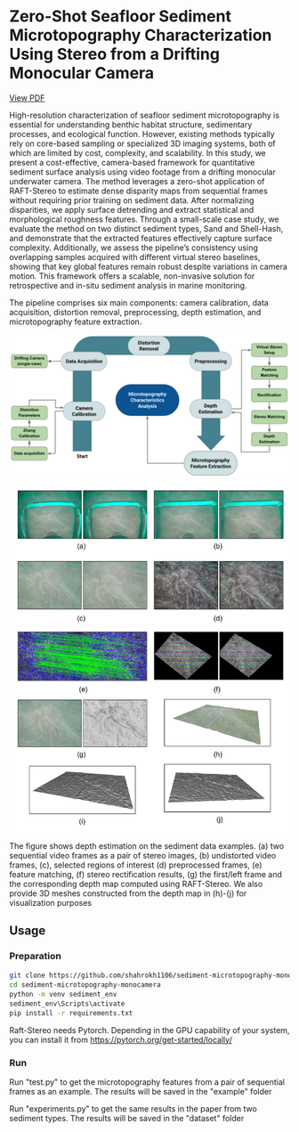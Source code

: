 # Zero-Shot Seafloor Sediment Microtopography Characterization Using Stereo from a Drifting Monocular Camera
[View PDF](docs/ACIVS_2025_Sediment_Microtopography.pdf)

High-resolution characterization of seafloor sediment microtopography is essential for understanding benthic habitat structure, sedimentary processes, and ecological function. However, existing methods typically rely on core-based sampling or specialized 3D imaging systems, both of which are limited by cost, complexity, and scalability. In this study, we present a cost-effective, camera-based framework for quantitative sediment surface analysis using video footage from a drifting monocular underwater camera. The method leverages a zero-shot application of RAFT-Stereo to estimate dense disparity maps from sequential frames without requiring prior training on sediment data. After normalizing disparities, we apply surface detrending and extract statistical and morphological roughness features. Through a small-scale case study, we evaluate the method on two distinct sediment types, Sand and Shell-Hash, and demonstrate that the extracted features effectively capture surface complexity. Additionally, we assess the pipeline’s consistency using overlapping samples acquired with different virtual stereo baselines, showing that key global features remain robust despite variations in camera motion. This framework offers a scalable, non-invasive solution for retrospective and in-situ sediment analysis in marine monitoring.

The pipeline comprises six main components: camera calibration, data acquisition, distortion removal, preprocessing, depth estimation, and microtopography feature extraction. 

![outline](docs/outline.png)
![fig_depth_example](docs/fig_depth_example.png)

The figure shows depth estimation on the sediment data examples. (a) two sequential video frames as a pair of stereo images, (b) undistorted video frames, (c), selected regions of interest (d) preprocessed frames, (e) feature matching, (f) stereo rectification results, (g) the first/left frame and the corresponding depth map computed using RAFT-Stereo. We also provide 3D meshes constructed from the depth map in (h)-(j) for visualization purposes

## Usage 
### Preparation 
```bash
git clone https://github.com/shahrokh1106/sediment-microtopography-monocamera.git
cd sediment-microtopography-monocamera
python -m venv sediment_env
sediment_env\Scripts\activate
pip install -r requirements.txt
```
Raft-Stereo needs Pytorch. Depending in the GPU capability of your system, you can install it from https://pytorch.org/get-started/locally/

### Run
Run "test.py" to get the microtopography features from a pair of sequential frames as an example. The results will be saved in the "example" folder

Run "experiments.py" to get the same results in the paper from two sediment types. The results will be saved in the "dataset" folder


